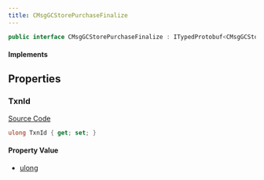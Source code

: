 ```yaml
---
title: CMsgGCStorePurchaseFinalize
---
```


```csharp
public interface CMsgGCStorePurchaseFinalize : ITypedProtobuf<CMsgGCStorePurchaseFinalize>, INativeHandle
```

#### Implements

## Properties

### TxnId

[Source Code](https://github.com/swiftly-solution/swiftlys2/blob/main/managed/src/SwiftlyS2.Generated/Protobufs/Interfaces/CMsgGCStorePurchaseFinalize.cs#L13)

```csharp
ulong TxnId { get; set; }
```

#### Property Value

- [ulong](https://learn.microsoft.com/dotnet/api/system.uint64)

